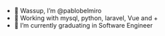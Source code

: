 - 👋 Wassup, I’m @pablobelmiro
- 👀 Working with mysql, python, laravel, Vue and +
- 🌱 I’m currently graduating in Software Engineer
